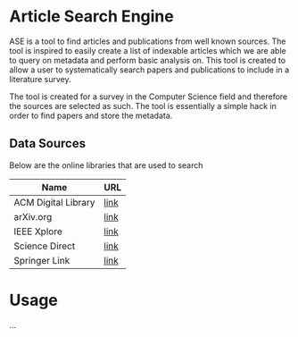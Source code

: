 # Article Search Engine

ASE is a tool to find articles and publications from well known sources. The tool is inspired to easily create a list of indexable articles which we are able to query on metadata and perform basic analysis on. This tool is created to allow a user to systematically search papers and publications to include in a literature survey.

The tool is created for a survey in the Computer Science field and therefore the sources are selected as such. The tool is essentially a simple hack in order to find papers and store the metadata.

## Data Sources

Below are the online libraries that are used to search

| Name | URL |
| ------ | ------ |
| ACM Digital Library | [link](https://dl.acm.org/) |
| arXiv.org | [link](https://arxiv.org/) |
| IEEE Xplore | [link](https://ieeexplore.ieee.org/Xplore/home.jsp) |
| Science Direct | [link](https://www.sciencedirect.com/) |
| Springer Link | [link](https://link.springer.com/) |

# Usage

...